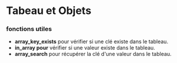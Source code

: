 # Tabeau et Objets

### fonctions utiles
- **array_key_exists** pour vérifier si une clé existe dans le tableau.
- **in_array pour** vérifier si une valeur existe dans le tableau.
- **array_search** pour récupérer la clé d'une valeur dans le tableau.